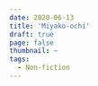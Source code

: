 ```yaml
---
date: 2020-06-13
title: 'Miyako-ochi'
draft: true
page: false
thumbnail: ~
tags:
  - Non-fiction
---
```

